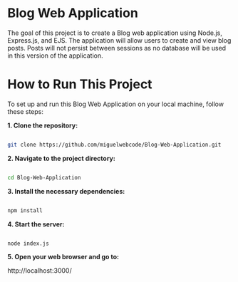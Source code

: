 # Blog Web Application

The goal of this project is to create a Blog web application using Node.js, Express.js, and EJS. The application will allow users to create and view blog posts. Posts will not persist between sessions as no database will be used in this version of the application.

# How to Run This Project

To set up and run this Blog Web Application on your local machine, follow these steps:

**1. Clone the repository:**

```sh

git clone https://github.com/miguelwebcode/Blog-Web-Application.git

```

**2. Navigate to the project directory:**

```sh

cd Blog-Web-Application

```

**3. Install the necessary dependencies:**

```sh

npm install

```

**4. Start the server:**

```sh

node index.js

```

**5. Open your web browser and go to:**

http://localhost:3000/
